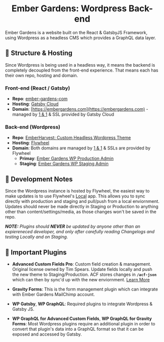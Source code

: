 <h1 align="center">
  Ember Gardens: Wordpress Back-end
</h1>

Ember Gardens is a website built on the React & GatsbyJS Framework, using Wordpress as a headless CMS which provides a GraphQL data layer.

## 🧱 Structure & Hosting

Since Wordpress is being used in a headless way, it means the backend is completely decoupled from the front-end experience.
That means each has their own repo, hosting and domain.

### Front-end (React / Gatsby)
- **Repo**: [ember-gardens-com](https://github.com/embergardens/ember-gardens-com)
- **Hosting**: [Gatsby Cloud](https://www.gatsbyjs.com/dashboard/organization/3346176b-e663-4361-bb7a-cb6a2aa9bd64/sites)
- **Domain**: [https://embergardens.com](https://embergardens.com) - managed by [1 & 1](https://www.ionos.com/) & SSL provided by Gatsby Cloud

### Back-end (Wordpress)
- **Repo**: [EmberHarvest: Custom Headless Wordpress Theme](https://github.com/embergardens/emberharvest)
- **Hosting**: [Flywheel](https://app.getflywheel.com/sites#)
- **Domain**: Both domains are managed by [1 & 1](https://www.ionos.com/) & SSLs are provided by Flywheel
  - **Primay**: [Ember Gardens WP Production Admin](https://admin.embergardens.com/wp-admin/)
  - **Staging**: [Ember Gardens WP Staging Admin](https://admin-embergardens.flywheelstaging.com/wp-admin/)

## 🔧 Development Notes

Since the Wordpress instance is hosted by Flywheel, the easiest way to make updates is to use Flywheel's [Local]() app. This allows you to sync directly with production and staging and pull/push from a local enviornment. Updates should never be made directly in Staging or Production to anything other than content/settings/media, as those changes won't be saved in the repo.

_**NOTE:** Plugins should **NEVER** be updated by anyone other than an expiereneced developer, and only after carefully reading Changelogs and testing Locally and on Staging._

## 🔌 Important Plugins
- **Advanced Custom Fields Pro**: Custom field creation & management. Original license owned by Tim Spears. Update fields locally and push the new theme to Staging/Production. ACF stores changes in **`/acf-json`** which can then by sync'd up with the new enviornment. [Learn More](https://www.advancedcustomfields.com/resources/local-json/)

- **Gravity Forms**: This is the form management plugin which can integrate with Ember Gardens MailChimp account.

- **WP Gatsby**, **WP GraphQL**: Required plugins to integrate Wordpress & Gatsby JS.

- **WP GraphQL for Advanced Custom Fields**, **WP GraphQL for Gravity Forms**: Most Wordpress plugins require an additional plugin in order to convert that plugin's data into a GraphQL format so that it can be exposed and accessed by Gatsby.

